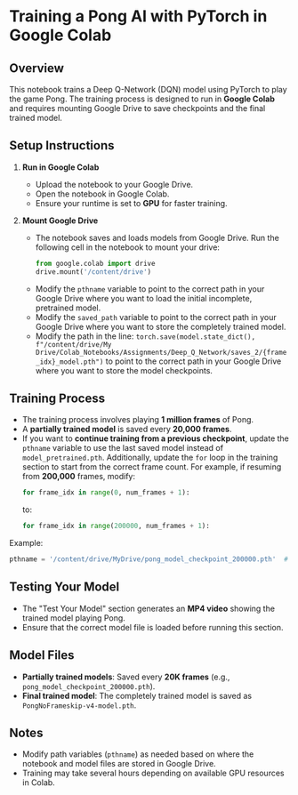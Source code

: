 # Training a Pong AI with PyTorch in Google Colab

## Overview
This notebook trains a Deep Q-Network (DQN) model using PyTorch to play the game Pong. The training process is designed to run in **Google Colab** and requires mounting Google Drive to save checkpoints and the final trained model.

## Setup Instructions

1. **Run in Google Colab**
   - Upload the notebook to your Google Drive.
   - Open the notebook in Google Colab.
   - Ensure your runtime is set to **GPU** for faster training.

2. **Mount Google Drive**
   - The notebook saves and loads models from Google Drive. Run the following cell in the notebook to mount your drive:
     ```python
     from google.colab import drive
     drive.mount('/content/drive')
     ```
   - Modify the `pthname` variable to point to the correct path in your Google Drive where you want to load the initial incomplete, pretrained model.
   - Modify the `saved_path` variable to point to the correct path in your Google Drive where you want to store the completely trained model.
   - Modify the path in the line: `torch.save(model.state_dict(), f"/content/drive/My Drive/Colab_Notebooks/Assignments/Deep_Q_Network/saves_2/{frame_idx}_model.pth")` to point to the correct path in your Google Drive where you want to store the model checkpoints.

## Training Process
- The training process involves playing **1 million frames** of Pong.
- A **partially trained model** is saved every **20,000 frames**.
- If you want to **continue training from a previous checkpoint**, update the `pthname` variable to use the last saved model instead of `model_pretrained.pth`. Additionally, update the `for` loop in the training section to start from the correct frame count. For example, if resuming from **200,000** frames, modify:
  ```python
  for frame_idx in range(0, num_frames + 1):
  ```
  to:
  ```python
  for frame_idx in range(200000, num_frames + 1):

Example:
```python
pthname = '/content/drive/MyDrive/pong_model_checkpoint_200000.pth'  # Load partially trained model and resume training from 200K frames
```

## Testing Your Model
- The "Test Your Model" section generates an **MP4 video** showing the trained model playing Pong.
- Ensure that the correct model file is loaded before running this section.

## Model Files
- **Partially trained models**: Saved every **20K frames** (e.g., `pong_model_checkpoint_200000.pth`).
- **Final trained model**: The completely trained model is saved as `PongNoFrameskip-v4-model.pth`.

## Notes
- Modify path variables (`pthname`) as needed based on where the notebook and model files are stored in Google Drive.
- Training may take several hours depending on available GPU resources in Colab.

